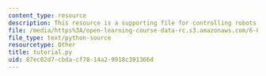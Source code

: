 ```yaml
---
content_type: resource
description: This resource is a supporting file for controlling robots.
file: /media/https%3A/open-learning-course-data-rc.s3.amazonaws.com/6-01sc-introduction-to-electrical-engineering-and-computer-science-i-spring-2011/87ec02d7cbdacf7814a29918c391366d_tutorial.py
file_type: text/python-source
resourcetype: Other
title: tutorial.py
uid: 87ec02d7-cbda-cf78-14a2-9918c391366d
---
```

